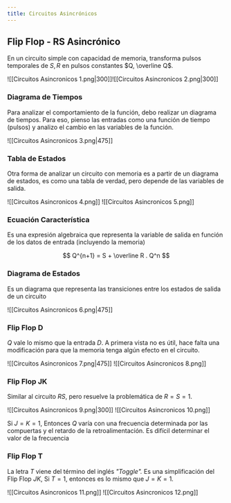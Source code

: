 ```yaml
---
title: Circuitos Asincrónicos
---
```


## Flip Flop - RS Asincrónico

En un circuito simple con capacidad de memoria, transforma pulsos temporales de $S, R$ en pulsos constantes $Q, \overline Q$.

![[Circuitos Asincronicos 1.png|300]]![[Circuitos Asincronicos 2.png|300]]

### Diagrama de Tiempos

Para analizar el comportamiento de la función, debo realizar un diagrama de tiempos. Para eso, pienso las entradas como una función de tiempo (pulsos) y analizo el cambio en las variables de la función.

![[Circuitos Asincronicos 3.png|475]]

### Tabla de Estados

Otra forma de analizar un circuito con memoria es a partir de un diagrama de estados, es como una tabla de verdad, pero depende de las variables de salida.

![[Circuitos Asincronicos 4.png]] ![[Circuitos Asincronicos 5.png]]

### Ecuación Característica

Es una expresión algebraica que representa la variable de salida en función de los datos de entrada (incluyendo la memoria)

$$
Q^{n+1} = S + \overline R . Q^n
$$

### Diagrama de Estados

Es un diagrama que representa las transiciones entre los estados de salida de un circuito

![[Circuitos Asincronicos 6.png|475]]

### Flip Flop D

$Q$ vale lo mismo que la entrada $D$. A primera vista no es útil, hace falta una modificación para que la memoria tenga algún efecto en el circuito.

![[Circuitos Asincronicos 7.png|475]] ![[Circuitos Asincronicos 8.png]]

### Flip Flop JK

Similar al circuito $RS$, pero resuelve la problemática de $R{=}S{=}1$.

![[Circuitos Asincronicos 9.png|300]] ![[Circuitos Asincronicos 10.png]]

Si $J{=}K{=}1$, Entonces $Q$ varía con una frecuencia determinada por las compuertas y el retardo de la retroalimentación. Es difícil determinar el valor de la frecuencia

### Flip Flop T

La letra $T$ viene del término del inglés *"Toggle".* Es una simplificación del Flip Flop $JK$, Si $T{=}1$, entonces es lo mismo que $J{=}K{=}1$.

![[Circuitos Asincronicos 11.png]] ![[Circuitos Asincronicos 12.png]]
